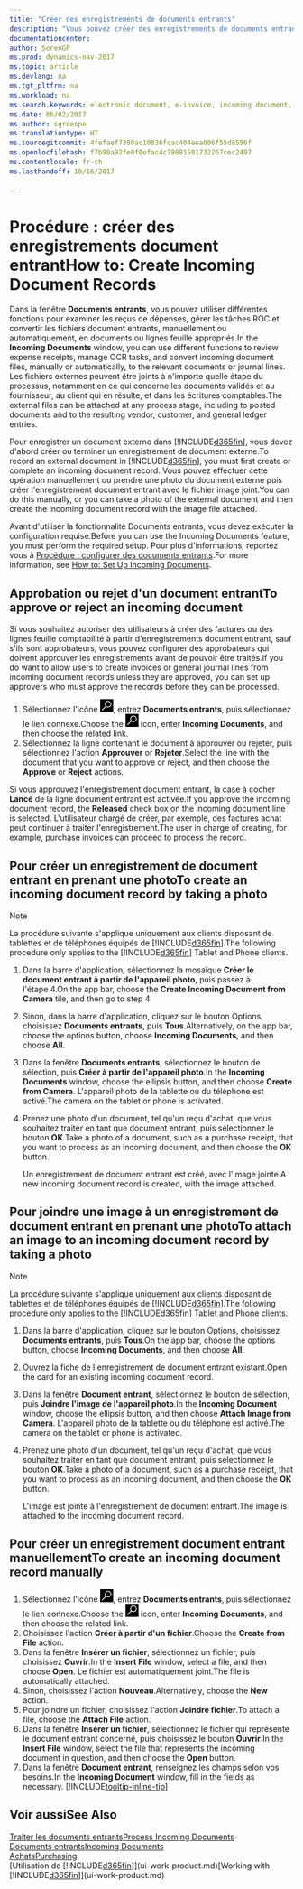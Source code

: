 ```yaml
---
title: "Créer des enregistrements de documents entrants"
description: "Vous pouvez créer des enregistrements de documents entrants, tels que des factures électroniques, et gérer des tâches OCR, du commerce électronique, et de l'échange de documents."
documentationcenter: 
author: SorenGP
ms.prod: dynamics-nav-2017
ms.topic: article
ms.devlang: na
ms.tgt_pltfrm: na
ms.workload: na
ms.search.keywords: electronic document, e-invoice, incoming document, OCR, ecommerce, document exchange, import invoice
ms.date: 06/02/2017
ms.author: sgroespe
ms.translationtype: HT
ms.sourcegitcommit: 4fefaef7380ac10836fcac404eea006f55d8556f
ms.openlocfilehash: f7b90a92fe0f0efac4c79881501732267cec2497
ms.contentlocale: fr-ch
ms.lasthandoff: 10/16/2017

---
```

# <a name="how-to-create-incoming-document-records"></a><span data-ttu-id="efe32-103">Procédure : créer des enregistrements document entrant</span><span class="sxs-lookup"><span data-stu-id="efe32-103">How to: Create Incoming Document Records</span></span>
<span data-ttu-id="efe32-104">Dans la fenêtre **Documents entrants**, vous pouvez utiliser différentes fonctions pour examiner les reçus de dépenses, gérer les tâches ROC et convertir les fichiers document entrants, manuellement ou automatiquement, en documents ou lignes feuille appropriés.</span><span class="sxs-lookup"><span data-stu-id="efe32-104">In the **Incoming Documents** window, you can use different functions to review expense receipts, manage OCR tasks, and convert incoming document files, manually or automatically, to the relevant documents or journal lines.</span></span> <span data-ttu-id="efe32-105">Les fichiers externes peuvent être joints à n'importe quelle étape du processus, notamment en ce qui concerne les documents validés et au fournisseur, au client qui en résulte, et dans les écritures comptables.</span><span class="sxs-lookup"><span data-stu-id="efe32-105">The external files can be attached at any process stage, including to posted documents and to the resulting vendor, customer, and general ledger entries.</span></span>

<span data-ttu-id="efe32-106">Pour enregistrer un document externe dans [!INCLUDE[d365fin](includes/d365fin_md.md)], vous devez d'abord créer ou terminer un enregistrement de document externe.</span><span class="sxs-lookup"><span data-stu-id="efe32-106">To record an external document in [!INCLUDE[d365fin](includes/d365fin_md.md)], you must first create or complete an incoming document record.</span></span> <span data-ttu-id="efe32-107">Vous pouvez effectuer cette opération manuellement ou prendre une photo du document externe puis créer l'enregistrement document entrant avec le fichier image joint.</span><span class="sxs-lookup"><span data-stu-id="efe32-107">You can do this manually, or you can take a photo of the external document and then create the incoming document record with the image file attached.</span></span>

<span data-ttu-id="efe32-108">Avant d'utiliser la fonctionnalité Documents entrants, vous devez exécuter la configuration requise.</span><span class="sxs-lookup"><span data-stu-id="efe32-108">Before you can use the Incoming Documents feature, you must perform the required setup.</span></span> <span data-ttu-id="efe32-109">Pour plus d'informations, reportez vous à [Procédure : configurer des documents entrants](across-how-setup-income-documents.md).</span><span class="sxs-lookup"><span data-stu-id="efe32-109">For more information, see [How to: Set Up Incoming Documents](across-how-setup-income-documents.md).</span></span>

## <a name="to-approve-or-reject-an-incoming-document"></a><span data-ttu-id="efe32-110">Approbation ou rejet d'un document entrant</span><span class="sxs-lookup"><span data-stu-id="efe32-110">To approve or reject an incoming document</span></span>
<span data-ttu-id="efe32-111">Si vous souhaitez autoriser des utilisateurs à créer des factures ou des lignes feuille comptabilité à partir d'enregistrements document entrant, sauf s'ils sont approbateurs, vous pouvez configurer des approbateurs qui doivent approuver les enregistrements avant de pouvoir être traités.</span><span class="sxs-lookup"><span data-stu-id="efe32-111">If you do want to allow users to create invoices or general journal lines from incoming document records unless they are approved, you can set up approvers who must approve the records before they can be processed.</span></span>

1. <span data-ttu-id="efe32-112">Sélectionnez l'icône ![Page ou état pour la recherche](media/ui-search/search_small.png "Page ou état pour la recherche"), entrez **Documents entrants**, puis sélectionnez le lien connexe.</span><span class="sxs-lookup"><span data-stu-id="efe32-112">Choose the ![Search for Page or Report](media/ui-search/search_small.png "Search for Page or Report icon") icon, enter **Incoming Documents**, and then choose the related link.</span></span>
2. <span data-ttu-id="efe32-113">Sélectionnez la ligne contenant le document à approuver ou rejeter, puis sélectionnez l'action **Approuver** or **Rejeter**.</span><span class="sxs-lookup"><span data-stu-id="efe32-113">Select the line with the document that you want to approve or reject, and then choose the **Approve** or **Reject** actions.</span></span>

<span data-ttu-id="efe32-114">Si vous approuvez l'enregistrement document entrant, la case à cocher **Lancé** de la ligne document entrant est activée.</span><span class="sxs-lookup"><span data-stu-id="efe32-114">If you approve the incoming document record, the **Released** check box on the incoming document line is selected.</span></span> <span data-ttu-id="efe32-115">L'utilisateur chargé de créer, par exemple, des factures achat peut continuer à traiter l'enregistrement.</span><span class="sxs-lookup"><span data-stu-id="efe32-115">The user in charge of creating, for example, purchase invoices can proceed to process the record.</span></span>

## <a name="to-create-an-incoming-document-record-by-taking-a-photo"></a><span data-ttu-id="efe32-116">Pour créer un enregistrement de document entrant en prenant une photo</span><span class="sxs-lookup"><span data-stu-id="efe32-116">To create an incoming document record by taking a photo</span></span>
> [!NOTE]  
>   <span data-ttu-id="efe32-117">La procédure suivante s'applique uniquement aux clients disposant de tablettes et de téléphones équipés de [!INCLUDE[d365fin](includes/d365fin_md.md)].</span><span class="sxs-lookup"><span data-stu-id="efe32-117">The following procedure only applies to the [!INCLUDE[d365fin](includes/d365fin_md.md)] Tablet and Phone clients.</span></span>

1. <span data-ttu-id="efe32-118">Dans la barre d'application, sélectionnez la mosaïque **Créer le document entrant à partir de l'appareil photo**, puis passez à l'étape 4.</span><span class="sxs-lookup"><span data-stu-id="efe32-118">On the app bar, choose the **Create Incoming Document from Camera** tile, and then go to step 4.</span></span>
2. <span data-ttu-id="efe32-119">Sinon, dans la barre d'application, cliquez sur le bouton Options, choisissez **Documents entrants**, puis **Tous**.</span><span class="sxs-lookup"><span data-stu-id="efe32-119">Alternatively, on the app bar, choose the options button, choose **Incoming Documents**, and then choose **All**.</span></span>
3. <span data-ttu-id="efe32-120">Dans la fenêtre **Documents entrants**, sélectionnez le bouton de sélection, puis **Créer à partir de l'appareil photo**.</span><span class="sxs-lookup"><span data-stu-id="efe32-120">In the **Incoming Documents** window, choose the ellipsis button, and then choose **Create from Camera**.</span></span> <span data-ttu-id="efe32-121">L'appareil photo de la tablette ou du téléphone est activé.</span><span class="sxs-lookup"><span data-stu-id="efe32-121">The camera on the tablet or phone is activated.</span></span>
4. <span data-ttu-id="efe32-122">Prenez une photo d'un document, tel qu'un reçu d'achat, que vous souhaitez traiter en tant que document entrant, puis sélectionnez le bouton **OK**.</span><span class="sxs-lookup"><span data-stu-id="efe32-122">Take a photo of a document, such as a purchase receipt, that you want to process as an incoming document, and then choose the **OK** button.</span></span>

    <span data-ttu-id="efe32-123">Un enregistrement de document entrant est créé, avec l'image jointe.</span><span class="sxs-lookup"><span data-stu-id="efe32-123">A new incoming document record is created, with the image attached.</span></span>

## <a name="to-attach-an-image-to-an-incoming-document-record-by-taking-a-photo"></a><span data-ttu-id="efe32-124">Pour joindre une image à un enregistrement de document entrant en prenant une photo</span><span class="sxs-lookup"><span data-stu-id="efe32-124">To attach an image to an incoming document record by taking a photo</span></span>
> [!NOTE]  
>   <span data-ttu-id="efe32-125">La procédure suivante s'applique uniquement aux clients disposant de tablettes et de téléphones équipés de [!INCLUDE[d365fin](includes/d365fin_md.md)].</span><span class="sxs-lookup"><span data-stu-id="efe32-125">The following procedure only applies to the [!INCLUDE[d365fin](includes/d365fin_md.md)] Tablet and Phone clients.</span></span>

1. <span data-ttu-id="efe32-126">Dans la barre d'application, cliquez sur le bouton Options, choisissez **Documents entrants**, puis **Tous**.</span><span class="sxs-lookup"><span data-stu-id="efe32-126">On the app bar, choose the options button, choose **Incoming Documents**, and then choose **All**.</span></span>
2. <span data-ttu-id="efe32-127">Ouvrez la fiche de l'enregistrement de document entrant existant.</span><span class="sxs-lookup"><span data-stu-id="efe32-127">Open the card for an existing incoming document record.</span></span>
3. <span data-ttu-id="efe32-128">Dans la fenêtre **Document entrant**, sélectionnez le bouton de sélection, puis **Joindre l'image de l'appareil photo**.</span><span class="sxs-lookup"><span data-stu-id="efe32-128">In the **Incoming Document** window, choose the ellipsis button, and then choose **Attach Image from Camera**.</span></span> <span data-ttu-id="efe32-129">L'appareil photo de la tablette ou du téléphone est activé.</span><span class="sxs-lookup"><span data-stu-id="efe32-129">The camera on the tablet or phone is activated.</span></span>
4. <span data-ttu-id="efe32-130">Prenez une photo d'un document, tel qu'un reçu d'achat, que vous souhaitez traiter en tant que document entrant, puis sélectionnez le bouton **OK**.</span><span class="sxs-lookup"><span data-stu-id="efe32-130">Take a photo of a document, such as a purchase receipt, that you want to process as an incoming document, and then choose the **OK** button.</span></span>

    <span data-ttu-id="efe32-131">L'image est jointe à l'enregistrement de document entrant.</span><span class="sxs-lookup"><span data-stu-id="efe32-131">The image is attached to the incoming document record.</span></span>

## <a name="to-create-an-incoming-document-record-manually"></a><span data-ttu-id="efe32-132">Pour créer un enregistrement document entrant manuellement</span><span class="sxs-lookup"><span data-stu-id="efe32-132">To create an incoming document record manually</span></span>
1. <span data-ttu-id="efe32-133">Sélectionnez l'icône ![Page ou état pour la recherche](media/ui-search/search_small.png "Page ou état pour la recherche"), entrez **Documents entrants**, puis sélectionnez le lien connexe.</span><span class="sxs-lookup"><span data-stu-id="efe32-133">Choose the ![Search for Page or Report](media/ui-search/search_small.png "Search for Page or Report icon") icon, enter **Incoming Documents**, and then choose the related link.</span></span>
2. <span data-ttu-id="efe32-134">Choisissez l'action **Créer à partir d'un fichier**.</span><span class="sxs-lookup"><span data-stu-id="efe32-134">Choose the **Create from File** action.</span></span>  
3. <span data-ttu-id="efe32-135">Dans la fenêtre **Insérer un fichier**, sélectionnez un fichier, puis choisissez **Ouvrir**.</span><span class="sxs-lookup"><span data-stu-id="efe32-135">In the **Insert File** window, select a file, and then choose **Open**.</span></span> <span data-ttu-id="efe32-136">Le fichier est automatiquement joint.</span><span class="sxs-lookup"><span data-stu-id="efe32-136">The file is automatically attached.</span></span>
4. <span data-ttu-id="efe32-137">Sinon, choisissez l'action **Nouveau**.</span><span class="sxs-lookup"><span data-stu-id="efe32-137">Alternatively, choose the **New** action.</span></span>
5. <span data-ttu-id="efe32-138">Pour joindre un fichier, choisissez l'action **Joindre fichier**.</span><span class="sxs-lookup"><span data-stu-id="efe32-138">To attach a file, choose the **Attach File** action.</span></span>
6. <span data-ttu-id="efe32-139">Dans la fenêtre **Insérer un fichier**, sélectionnez le fichier qui représente le document entrant concerné, puis choisissez le bouton **Ouvrir**.</span><span class="sxs-lookup"><span data-stu-id="efe32-139">In the **Insert File** window, select the file that represents the incoming document in question, and then choose the **Open** button.</span></span>
7. <span data-ttu-id="efe32-140">Dans la fenêtre **Document entrant**, renseignez les champs selon vos besoins.</span><span class="sxs-lookup"><span data-stu-id="efe32-140">In the **Incoming Document** window, fill in the fields as necessary.</span></span> [!INCLUDE[tooltip-inline-tip](includes/tooltip-inline-tip_md.md)]

## <a name="see-also"></a><span data-ttu-id="efe32-141">Voir aussi</span><span class="sxs-lookup"><span data-stu-id="efe32-141">See Also</span></span>
[<span data-ttu-id="efe32-142">Traiter les documents entrants</span><span class="sxs-lookup"><span data-stu-id="efe32-142">Process Incoming Documents</span></span>](across-process-income-documents.md)  
[<span data-ttu-id="efe32-143">Documents entrants</span><span class="sxs-lookup"><span data-stu-id="efe32-143">Incoming Documents</span></span>](across-income-documents.md)  
[<span data-ttu-id="efe32-144">Achats</span><span class="sxs-lookup"><span data-stu-id="efe32-144">Purchasing</span></span>](purchasing-manage-purchasing.md)  
<span data-ttu-id="efe32-145">[Utilisation de [!INCLUDE[d365fin](includes/d365fin_md.md)]](ui-work-product.md)</span><span class="sxs-lookup"><span data-stu-id="efe32-145">[Working with [!INCLUDE[d365fin](includes/d365fin_md.md)]](ui-work-product.md)</span></span>

